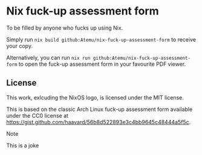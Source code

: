 # Nix fuck-up assessment form

To be filled by anyone who fucks up using Nix.

Simply run `nix build github:Atemu/nix-fuck-up-assessment-form` to receive your copy.

Alternatively, you can run `nix run github:Atemu/nix-fuck-up-assessment-form` to open the fuck-up assessment form in your favourite PDF viewer.

## License

This work, exlcuding the NixOS logo, is licensed under the MIT license.

This is based on the classic Arch Linux fuck-up assessment form available under the CC0 license at https://gist.github.com/haavard/56b8d522893e3c4bb9645c48444a5f5c.

> [!NOTE]
> This is a joke
